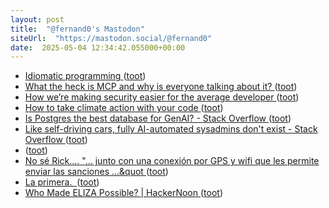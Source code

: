 ```yaml
---
layout: post
title:  "@fernand0's Mastodon"
siteUrl:  "https://mastodon.social/@fernand0"
date:  2025-05-04 12:34:42.055000+00:00
---
```

*  [Idiomatic programming ](https://reprog.wordpress.com/2025/04/16/idiomatic-programming) ([toot](https://mastodon.social/@fernand0/114449585409390596))
*  [What the heck is MCP and why is everyone talking about it? ](https://github.blog/ai-and-ml/llms/what-the-heck-is-mcp-and-why-is-everyone-talking-about-it) ([toot](https://mastodon.social/@fernand0/114449334207455161))
*  [How we’re making security easier for the average developer ](https://github.blog/security/application-security/how-were-making-security-easier-for-the-average-developer) ([toot](https://mastodon.social/@fernand0/114449136980719056))
*  [How to take climate action with your code ](https://github.blog/open-source/social-impact/how-to-take-climate-action-with-your-code) ([toot](https://mastodon.social/@fernand0/114448841484375000))
*  [Is Postgres the best database for GenAI? - Stack Overflow ](https://stackoverflow.blog/2025/03/07/is-postgres-the-best-database-for-genai) ([toot](https://mastodon.social/@fernand0/114448565560545752))
*  [Like self-driving cars, fully AI-automated sysadmins don't exist - Stack Overflow ](https://stackoverflow.blog/2025/04/14/like-self-driving-cars-fully-ai-automated-sysadmins-don-t-exist) ([toot](https://mastodon.social/@fernand0/114447012757690952))
*  [ ](https://social.hispa.nohost.me/@hispa) ([toot](https://mastodon.social/@fernand0/114445458727944245))
*  [No sé Rick.... &quot;... junto con una conexión por GPS y wifi que les permite enviar las sanciones ...&quot ](https://mastodon.social/@fernand0/114445232041879446) ([toot](https://mastodon.social/@fernand0/114445232041879446))
*  [La primera.  ](https://avecesunafoto.wordpress.com/2025/05/02/la-primera) ([toot](https://mastodon.social/@fernand0/114445060417558700))
*  [Who Made ELIZA Possible?  \| HackerNoon ](https://hackernoon.com/who-made-eliza-possibl) ([toot](https://mastodon.social/@fernand0/114445023965955829))
